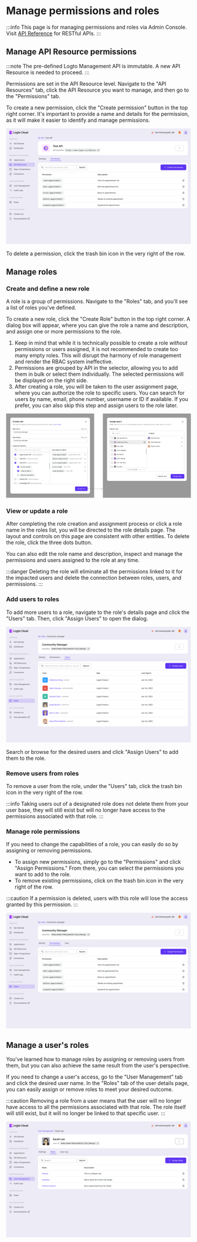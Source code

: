 # Manage permissions and roles

:::info
This page is for managing permissions and roles via Admin Console. Visit [API Reference](/api) for RESTful APIs.
:::

## Manage API Resource permissions

:::note
The pre-defined Logto Management API is immutable. A new API Resource is needed to proceed.
:::

Permissions are set in the API Resource level. Navigate to the "API Resources" tab, click the API Resource you want to manage, and then go to the "Permissions" tab.

To create a new permission, click the "Create permission" button in the top right corner. It's important to provide a name and details for the permission, as it will make it easier to identify and manage permissions.

![Manage Permissions](./assets/manage-permissions.png)

To delete a permission, click the trash bin icon in the very right of the row.

## Manage roles

### Create and define a new role

A role is a group of permissions. Navigate to the "Roles" tab, and you'll see a list of roles you've defined.

To create a new role, click the "Create Role" button in the top right corner. A dialog box will appear, where you can give the role a name and description, and assign one or more permissions to the role.

1. Keep in mind that while it is technically possible to create a role _without_ permissions or users assigned, it is not recommended to create too many empty roles. This will disrupt the harmony of role management and render the RBAC system ineffective.
2. Permissions are grouped by API in the selector, allowing you to add them in bulk or select them individually. The selected permissions will be displayed on the right side.
3. After creating a role, you will be taken to the user assignment page, where you can authorize the role to specific users. You can search for users by name, email, phone number, username or ID if available. If you prefer, you can also skip this step and assign users to the role later.

![Create Role](./assets/create-role.png)

### View or update a role

After completing the role creation and assignment process or click a role name in the roles list, you will be directed to the role details page. The layout and controls on this page are consistent with other entities. To delete the role, click the three dots button.

You can also edit the role name and description, inspect and manage the permissions and users assigned to the role at any time.

:::danger
Deleting the role will eliminate all the permissions linked to it for the impacted users and delete the connection between roles, users, and permissions.
:::

### Add users to roles

To add more users to a role, navigate to the role's details page and click the "Users" tab. Then, click "Assign Users" to open the dialog.

![Manage Role Users](./assets/manage-role-users.png)

Search or browse for the desired users and click "Assign Users" to add them to the role.

### Remove users from roles

To remove a user from the role, under the "Users" tab, click the trash bin icon in the very right of the row.

:::info
Taking users out of a designated role does not delete them from your user base, they will still exist but will no longer have access to the permissions associated with that role.
:::

### Manage role permissions

If you need to change the capabilities of a role, you can easily do so by assigning or removing permissions.

- To assign new permissions, simply go to the "Permissions" and click "Assign Permissions." From there, you can select the permissions you want to add to the role.
- To remove existing permissions, click on the trash bin icon in the very right of the row.

:::caution
If a permission is deleted, users with this role will lose the access granted by this permission.
:::

![Manage Role Permissions](./assets/manage-role-permissions.png)

## Manage a user's roles

You've learned how to manage roles by assigning or removing users from them, but you can also achieve the same result from the user's perspective.

If you need to change a user's access, go to the "User Management" tab and click the desired user name. In the "Roles" tab of the user details page, you can easily assign or remove roles to meet your desired outcome.

:::caution
Removing a role from a user means that the user will no longer have access to all the permissions associated with that role. The role itself will still exist, but it will no longer be linked to that specific user.
:::

![Manage User Roles](./assets/manage-user-roles.png)
